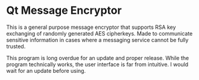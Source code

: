 # Qt Message Encryptor
This is a general purpose message encryptor that supports RSA key exchanging of randomly generated AES cipherkeys. Made to communicate sensitive information in cases where a messaging service cannot be fully trusted.

This program is long overdue for an update and proper release. While the program technically works, the user interface is far from intuitive. I would wait for an update before using.
